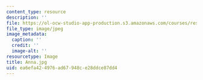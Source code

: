 ```yaml
---
content_type: resource
description: ''
file: https://ol-ocw-studio-app-production.s3.amazonaws.com/courses/res-8-007-cosmic-origin-of-the-chemical-elements-fall-2019/ea6efa424976ad67948ce28ddce87dd4_Anna.jpg
file_type: image/jpeg
image_metadata:
  caption: ''
  credit: ''
  image-alt: ''
resourcetype: Image
title: Anna.jpg
uid: ea6efa42-4976-ad67-948c-e28ddce87dd4
---
```

